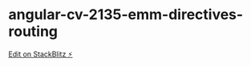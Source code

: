 # angular-cv-2135-emm-directives-routing

[Edit on StackBlitz ⚡️](https://stackblitz.com/edit/angular-cv-2135-emm-directives-routing)